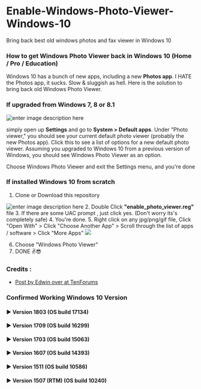 
# Enable-Windows-Photo-Viewer-Windows-10

Bring back best old windows photos and fax viewer in Windows 10

### How to get Windows Photo Viewer back in Windows 10 (Home / Pro / Education)
Windows 10 has a bunch of new apps, including a new **Photos app**. I HATE the Photos app, it sucks.
Slow & sluggish as hell. Here is the solution to bring back old Windows Photo Viewer.

 ### If upgraded from Windows 7, 8 or 8.1
 
![enter image description here](https://i.imgur.com/qcBusAKl.png)

simply open up  **Settings**  and go to  **System > Default apps**. Under "Photo viewer," you should see your current default photo viewer (probably the new Photos app). Click this to see a list of options for a new default photo viewer. Assuming you upgraded to Windows 10 from a previous version of Windows, you should see Windows Photo Viewer as an option.

Choose Windows Photo Viewer and exit the Settings menu, and you're done

 ### If installed Windows 10 from scratch
 
 1. Clone or Download this repository 
 
![enter image description here](https://i.imgur.com/eYTkMXd.png)
 2. Double Click **"enable_photo_viewer.reg"** file
 3. If there are some UAC prompt , just click yes. (Don't worry its's completely safe)
 4. You're done. 
 5. Right click on any jpg/png/gif file, Click "Open With"  > Click "Choose Another App" > Scroll through the list of apps / software > Click "More Apps"
 ![
](https://i.imgur.com/LyEmImJ.jpg)


 6. Choose "Windows Photo Viewer"
 7. DONE ✌😎

### Credits :

 - [Post by Edwin over at TenForums](http://www.tenforums.com/software-apps/8930-windows-photo-viewer-gone-2.html#post290818)

### Confirmed Working Windows 10 Version

#### ▶  Version 1803 (OS build 17134)

#### ▶  Version 1709 (OS build 16299)

#### ▶  Version 1703 (OS build 15063)

#### ▶  Version 1607 (OS build 14393)

#### ▶  Version 1511 (OS build 10586)

#### ▶  Version 1507 (RTM) (OS build 10240)
